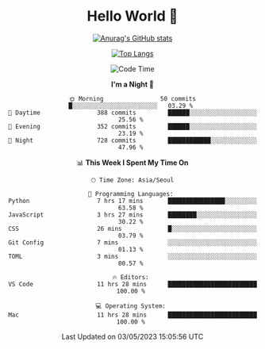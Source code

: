 <div align="center">

# Hello World 👋

[![Anurag's GitHub stats](https://github-readme-stats.vercel.app/api?username=taeho0888&show_icons=true&theme=dracula)](https://github.com/anuraghazra/github-readme-stats)

[![Top Langs](https://github-readme-stats.vercel.app/api/top-langs/?username=taeho0888&theme=dracula)](https://github.com/anuraghazra/github-readme-stats)
<!--
**taeho0888/taeho0888** is a ✨ _special_ ✨ repository because its `README.md` (this file) appears on your GitHub profile.

<!--START_SECTION:waka-->
![Code Time](http://img.shields.io/badge/Code%20Time-38%20hrs%2053%20mins-blue)

**I'm a Night 🦉** 

```text
🌞 Morning                50 commits          █░░░░░░░░░░░░░░░░░░░░░░░░   03.29 % 
🌆 Daytime                388 commits         ██████░░░░░░░░░░░░░░░░░░░   25.56 % 
🌃 Evening                352 commits         ██████░░░░░░░░░░░░░░░░░░░   23.19 % 
🌙 Night                  728 commits         ████████████░░░░░░░░░░░░░   47.96 % 
```


📊 **This Week I Spent My Time On** 

```text
🕑︎ Time Zone: Asia/Seoul

💬 Programming Languages: 
Python                   7 hrs 17 mins       ████████████████░░░░░░░░░   63.58 % 
JavaScript               3 hrs 27 mins       ████████░░░░░░░░░░░░░░░░░   30.22 % 
CSS                      26 mins             █░░░░░░░░░░░░░░░░░░░░░░░░   03.79 % 
Git Config               7 mins              ░░░░░░░░░░░░░░░░░░░░░░░░░   01.13 % 
TOML                     3 mins              ░░░░░░░░░░░░░░░░░░░░░░░░░   00.57 % 

🔥 Editors: 
VS Code                  11 hrs 28 mins      █████████████████████████   100.00 % 

💻 Operating System: 
Mac                      11 hrs 28 mins      █████████████████████████   100.00 % 
```


 Last Updated on 03/05/2023 15:05:56 UTC
<!--END_SECTION:waka-->
</div>
